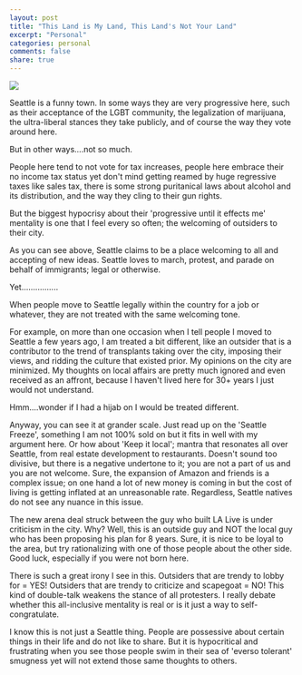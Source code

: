 ```yaml
---
layout: post
title: "This Land is My Land, This Land's Not Your Land"
excerpt: "Personal"
categories: personal
comments: false
share: true
---
```


![](http://static-12.sinclairstoryline.com/resources/media/1c1e9fd5-eadd-456b-b166-b3c80fce342a-large16x9_refugees.jpg)


Seattle is a funny town. In some ways they are very progressive here, such as their acceptance of the LGBT community, the legalization of marijuana, the ultra-liberal stances they take publicly, and of course the way they vote around here.


But in other ways....not so much.


People here tend to not vote for tax increases, people here embrace their no income tax status yet don't mind getting reamed by huge regressive taxes like sales tax, there is some strong puritanical laws about alcohol and its distribution, and the way they cling to their gun rights.


But the biggest hypocrisy about their 'progressive until it effects me' mentality is one that I feel every so often; the welcoming of outsiders to their city.


As you can see above, Seattle claims to be a place welcoming to all and accepting of new ideas. Seattle loves to march, protest, and parade on behalf of immigrants; legal or otherwise.

Yet................


When people move to Seattle legally within the country for a job or whatever, they are not treated with the same welcoming tone.


For example, on more than one occasion when I tell people I moved to Seattle a few years ago, I am treated a bit different, like an outsider that is a contributor to the trend of transplants taking over the city, imposing their views, and ridding the culture that existed prior. My opinions on the city are minimized. My thoughts on local affairs are pretty much ignored and even received as an affront, because I haven't lived here for 30+ years I just would not understand.


Hmm....wonder if I had a hijab on I would be treated different.




Anyway, you can see it at grander scale. Just read up on the 'Seattle Freeze', something I am not 100% sold on but it fits in well with my argument here. Or how about 'Keep it local'; mantra that resonates all over Seattle, from real estate development to restaurants. Doesn't sound too divisive, but there is a negative undertone to it; you are not a part of us and you are not welcome. Sure, the expansion of Amazon and friends is a complex issue; on one hand a lot of new money is coming in but the cost of living is getting inflated at an unreasonable rate. Regardless, Seattle natives do not see any nuance in this issue. 

The new arena deal struck between the guy who built LA Live is under criticism in the city. Why? Well, this is an outside guy and NOT the local guy who has been proposing his plan for 8 years. Sure, it is nice to be loyal to the area, but try rationalizing with one of those people about the other side. Good luck, especially if you were not born here.


There is such a great irony I see in this. Outsiders that are trendy to lobby for = YES! Outsiders that are trendy to criticize and scapegoat = NO! This kind of double-talk weakens the stance of all protesters. I really debate whether this all-inclusive mentality is real or is it just a way to self-congratulate. 

I know this is not just a Seattle thing. People are possessive about certain things in their life and do not like to share. But it is hypocritical and frustrating when you see those people swim in their sea of 'everso tolerant' smugness yet will not extend those same thoughts to others. 








